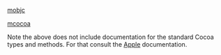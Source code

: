 [mobjc](https://home.comcast.net/~jesse98/public/mobjc_docs/namespaces.html)

[mcocoa](https://home.comcast.net/~jesse98/public/mcocoa_docs/namespaces.html)

Note the above does not include documentation for the standard Cocoa types and methods. For that consult the [Apple](http://developer.apple.com/reference/Cocoa/index.html) documentation.